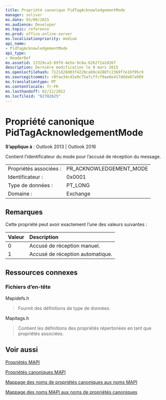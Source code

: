 ```yaml
---
title: Propriété canonique PidTagAcknowledgementMode
manager: soliver
ms.date: 03/09/2015
ms.audience: Developer
ms.topic: reference
ms.prod: office-online-server
ms.localizationpriority: medium
api_name:
- PidTagAcknowledgementMode
api_type:
- HeaderDef
ms.assetid: 23329ca3-89f9-4e5a-9c8a-6262f2a2d26f
description: Dernière modification le 9 mars 2015
ms.openlocfilehash: 7121d28d03f4228cab9c4288fc2369f7e19f05c9
ms.sourcegitcommit: c0fae34cd3a9c75a7cffcf9ae8e417ddde07a989
ms.translationtype: MT
ms.contentlocale: fr-FR
ms.lasthandoff: 02/12/2022
ms.locfileid: "62782625"
---
```

# <a name="pidtagacknowledgementmode-canonical-property"></a>Propriété canonique PidTagAcknowledgementMode

  
  
**S’applique à** : Outlook 2013 | Outlook 2016 
  
Contient l’identificateur du mode pour l’accusé de réception du message.
  
|||
|:-----|:-----|
|Propriétés associées :  <br/> |PR_ACKNOWLEDGEMENT_MODE  <br/> |
|Identificateur :  <br/> |0x0001  <br/> |
|Type de données :  <br/> |PT_LONG  <br/> |
|Domaine :  <br/> |Exchange  <br/> |
   
## <a name="remarks"></a>Remarques

Cette propriété peut avoir exactement l’une des valeurs suivantes :
  
|**Valeur**|**Description**|
|:-----|:-----|
|0  <br/> |Accusé de réception manuel. |
|1  <br/> |Accusé de réception automatique. |
   
## <a name="related-resources"></a>Ressources connexes

### <a name="header-files"></a>Fichiers d’en-tête

Mapidefs.h
  
> Fournit des définitions de type de données.
    
Mapitags.h
  
> Contient les définitions des propriétés répertoriées en tant que propriétés associées.
    
## <a name="see-also"></a>Voir aussi



[Propriétés MAPI](mapi-properties.md)
  
[Propriétés canoniques MAPI](mapi-canonical-properties.md)
  
[Mappage des noms de propriétés canoniques aux noms MAPI](mapping-canonical-property-names-to-mapi-names.md)
  
[Mappage des noms MAPI aux noms de propriétés canoniques](mapping-mapi-names-to-canonical-property-names.md)

